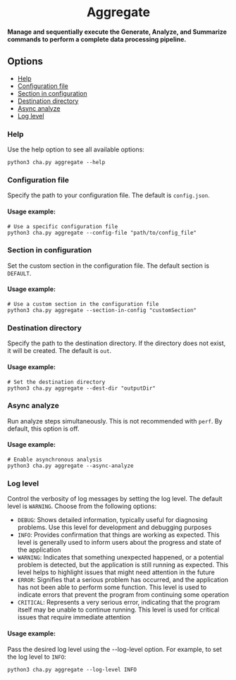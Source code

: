 <h1 align="center"> Aggregate</h1>

**Manage and sequentially execute the Generate, Analyze, and Summarize commands to perform a complete data processing pipeline.**

## Options
- [Help](#help)
- [Configuration file](#configuration-file)
- [Section in configuration](#section-in-configuration)
- [Destination directory](#destination-directory)
- [Async analyze](#async-analyze)
- [Log level](#log-level)

### Help
Use the help option to see all available options:
```shell
python3 cha.py aggregate --help
```

### Configuration file
Specify the path to your configuration file. The default is `config.json`.
#### Usage example:
```shell
# Use a specific configuration file
python3 cha.py aggregate --config-file "path/to/config_file"
```

### Section in configuration
Set the custom section in the configuration file. The default section is `DEFAULT`.
#### Usage example:
```shell
# Use a custom section in the configuration file
python3 cha.py aggregate --section-in-config "customSection"
```

### Destination directory
Specify the path to the destination directory. If the directory does not exist, it will be created. The default is `out`.
#### Usage example:
```shell
# Set the destination directory
python3 cha.py aggregate --dest-dir "outputDir"
```

### Async analyze
Run analyze steps simultaneously. This is not recommended with `perf`. By default, this option is off.
#### Usage example:
```shell
# Enable asynchronous analysis
python3 cha.py aggregate --async-analyze
```

### Log level
Control the verbosity of log messages by setting the log level. The default level is `WARNING`. Choose from the following options:
- `DEBUG`: Shows detailed information, typically useful for diagnosing problems. Use this level for development and debugging purposes
- `INFO`: Provides confirmation that things are working as expected. This level is generally used to inform users about the progress and state of the application
- `WARNING`: Indicates that something unexpected happened, or a potential problem is detected, but the application is still running as expected. This level helps to highlight issues that might need attention in the future
- `ERROR`: Signifies that a serious problem has occurred, and the application has not been able to perform some function. This level is used to indicate errors that prevent the program from continuing some operation
- `CRITICAL`: Represents a very serious error, indicating that the program itself may be unable to continue running. This level is used for critical issues that require immediate attention

#### Usage example:
Pass the desired log level using the --log-level option. For example, to set the log level to `INFO`:
```shell
python3 cha.py aggregate --log-level INFO
```
